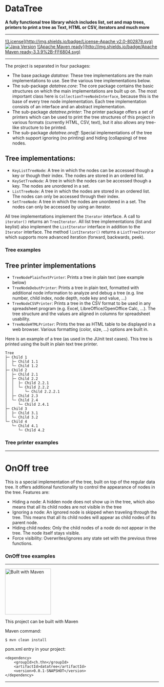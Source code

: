 # DataTree
**A fully functional tree library which includes list, set and map trees, printers to print a tree as Text, HTML or CSV, iterators and much more**

---


[![License](http://img.shields.io/badge/License-Apache v2.0-802879.svg)](http://www.apache.org/licenses/LICENSE-2.0.html)
[![Java Version](http://img.shields.io/badge/Java-1.6%2B-2E6CB8.svg)](https://java.com)
[![Apache Maven ready](http://img.shields.io/badge/Apache Maven ready-3.3.9%2B-FF6804.svg)](https://maven.apache.org/)


---


The project is separated in four packages:
- The base package *datatree*: These tree implementations are the main implementations to use. See the various tree implementations below.
- The sub-package *datatree.core*: The core package contains the basic structures on which the main implementations are built up on. The most important class here is `CollectionTreeNodeInterface`, because this is the base of every tree node implementation. Each tree implementation consists of an interface and an abstract implementation.
- The sub-package *datatree.printer*: The printer package offers a set of printers which can be used to print the tree structures of this project in various formats (currently HTML, CSV, text), but it also allows any tree-like structure to be printed.
- The sub-package *datatree.onoff*: Special implementations of the tree which support ignoring (no printing) and hiding (collapsing) of tree nodes.


## Tree implementations:
- `KeyListTreeNode`: A tree in which the nodes can be accessed though a key or though their index. The nodes are stored in an ordered list.
- `KeySetTreeNode`: A tree in which the nodes can be accessed though a key. The nodes are unordered in a set.
- `ListTreeNode`: A tree in which the nodes are stored in an ordered list. The nodes can only be accessed through their index.
- `SetTreeNode`: A tree in which the nodes are unordered in a set. The nodes can only be accessed by using an iterator.

All tree implementations implement the `Iterator` interface. A call to `iterator()` returns an `TreeIterator`. All list tree implementations (list and keylist) also implement the `ListIterator` interface in addition to the `Iterator` interface. The method `listIterator()` returns a `ListTreeIterator` which supports more advanced iteration (forward, backwards, peek).

### Tree examples




## Tree printer implementations
- `TreeNodePlainTextPrinter`: Prints a tree in plain text (see example below)
- `TreeNodeDebutPrinter`: Prints a tree in plain text, formatted with additional node information to analyze and debug a tree (e.g. line number, child index, node depth, node key and value, ...)
- `TreeNodeCSVPrinter`: Prints a tree in the CSV format to be used in any spreadsheet program (e.g. Excel, LibreOffice/OpenOffice Calc, ...). The tree structure and the values are aligned in columns for spreadsheet usability.
- `TreeNodeHTMLPrinter`: Prints the tree as HTML table to be displayed in a web browser. Various formatting (color, size, ...) options are built in.


Here is an example of a tree (as used in the JUnit test cases). This tree is printed using the built in plain text tree printer.

```
Tree
├─ Child 1
│  ├─ Child 1.1
│  └─ Child 1.2
├─ Child 2
│  ├─ Child 2.1
│  ├─ Child 2.2
│  │  ├─ Child 2.2.1
│  │  └─ Child 2.2.2
│  │     └─ Child 2.2.2.1
│  ├─ Child 2.3
│  └─ Child 2.4
│     └─ Child 2.4.1
├─ Child 3
│  ├─ Child 3.1
│  └─ Child 3.2
└─ Child 4
   └─ Child 4.1
      └─ Child 4.2
```


### Tree printer examples



----



# OnOff tree

This is a special implementation of the tree, built on top of the regular data tree. It offers additional functionality to control the appearance of nodes in the tree. Features are:

- Hiding a node: A hidden node does not show up in the tree, which also means that all its child nodes are not visible in the tree
- Ignoring a node: An ignored node is skipped when traveling through the tree. This means that all its child nodes will appear as child nodes of its parent node.
- Hiding child nodes: Only the child nodes of a node do not appear in the tree. The node itself stays visible.
- Force visibility: Overwrites/ignores any state set with the previous three functions.


### OnOff tree examples




---


<img src="http://maven.apache.org/images/maven-logo-black-on-white.png" alt="Built with Maven" width="150">

This project can be built with Maven

Maven command:
```
$ mvn clean install
```

pom.xml entry in your project:
```
<dependency>
	<groupId>ch.thn</groupId>
	<artifactId>datatree</artifactId>
	<version>0.0.1-SNAPSHOT</version>
</dependency>
```

---

